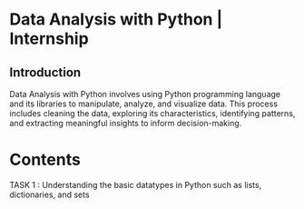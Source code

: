 # Data Analysis with Python | Internship 
## Introduction
   Data Analysis with Python involves using Python programming language and its libraries to manipulate, analyze, and visualize data. This process includes cleaning the data, exploring its characteristics, identifying patterns, and extracting meaningful insights to inform decision-making.
# Contents 
TASK 1 : Understanding the basic datatypes in Python such as lists, dictionaries, and sets
